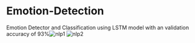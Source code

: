 # Emotion-Detection
Emotion Detector and Classification using LSTM model with an validation accuracy of 93%![nlp1](https://user-images.githubusercontent.com/56514070/126608070-8bd905bc-6c7a-41ec-ba37-d42781e82f4e.png)
![nlp2](https://user-images.githubusercontent.com/56514070/126608074-970aad4c-0e2c-46de-a620-9f37e30fdaed.png)


